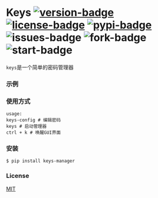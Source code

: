 # Keys [![version-badge]][version-link] [![license-badge]][MIT-link] [![pypi-badge]][pypi-link] ![issues-badge] ![fork-badge] ![start-badge]



`keys`是一个简单的密码管理器


### 示例


### 使用方式

```
usage: 
keys-config # 编辑密码
keys # 启动管理器
ctrl + k # 唤醒GUI界面
```


### 安装

```
$ pip install keys-manager
```


### License
[MIT](https://github.com/xiaochuan-li/keys/blob/main/LICENSE)

[pypi-link]:    https://pypi.org/project/keys-manager/1.1.5/
[pypi-badge]:   https://img.shields.io/badge/pypi-1.1.5-brightgreen

[MIT-link]:     https://github.com/xiaochuan-li/keys/blob/main/LICENSE
[issues-badge]:     https://img.shields.io/github/issues/xiaochuan-li/keys
[version-badge]:   https://img.shields.io/badge/version-1.1.5-brightgreen
[version-link]:    https://github.com/xiaochuan-li/keys
[license-badge]:   https://img.shields.io/github/license/xiaochuan-li/keys

[fork-badge]:   	https://img.shields.io/github/forks/xiaochuan-li/keys
[start-badge]:      https://img.shields.io/github/stars/xiaochuan-li/keys